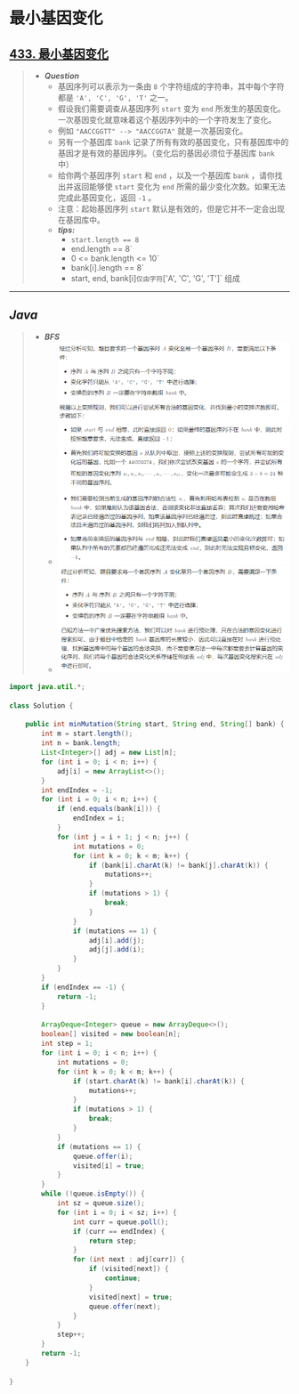 # 最小基因变化

## [433. 最小基因变化](https://leetcode.cn/problems/minimum-genetic-mutation/)

> - ***Question***
>   - 基因序列可以表示为一条由 `8` 个字符组成的字符串，其中每个字符都是 `'A', 'C', 'G', 'T'` 之一。
>   - 假设我们需要调查从基因序列 `start` 变为 `end` 所发生的基因变化。一次基因变化就意味着这个基因序列中的一个字符发生了变化。
>   - 例如 `"AACCGGTT" --> "AACCGGTA"` 就是一次基因变化。
>   - 另有一个基因库 `bank` 记录了所有有效的基因变化，只有基因库中的基因才是有效的基因序列。（变化后的基因必须位于基因库 `bank` 中）
>   - 给你两个基因序列 `start` 和 `end` ，以及一个基因库 `bank` ，请你找出并返回能够使 `start` 变化为 `end` 所需的最少变化次数。如果无法完成此基因变化，返回 `-1` 。
>   - 注意：起始基因序列 `start` 默认是有效的，但是它并不一定会出现在基因库中。
>   - ***tips:***
>     - `start.length == 8`
>     - end.length == 8`
>     - 0 <= bank.length <= 10`
>     - bank[i].length == 8`
>     - start, end, bank[i]` 仅由字符 `['A', 'C', 'G', 'T']` 组成

---

## *Java*

> - ***BFS***
>   - ![image](./images/最小基因变化1.png)
>   - ![image](./images/最小基因变化2.png)

```java
import java.util.*;

class Solution {

    public int minMutation(String start, String end, String[] bank) {
        int m = start.length();
        int n = bank.length;
        List<Integer>[] adj = new List[n];
        for (int i = 0; i < n; i++) {
            adj[i] = new ArrayList<>();
        }
        int endIndex = -1;
        for (int i = 0; i < n; i++) {
            if (end.equals(bank[i])) {
                endIndex = i;
            }
            for (int j = i + 1; j < n; j++) {
                int mutations = 0;
                for (int k = 0; k < m; k++) {
                    if (bank[i].charAt(k) != bank[j].charAt(k)) {
                        mutations++;
                    }
                    if (mutations > 1) {
                        break;
                    }
                }
                if (mutations == 1) {
                    adj[i].add(j);
                    adj[j].add(i);
                }
            }
        }
        if (endIndex == -1) {
            return -1;
        }

        ArrayDeque<Integer> queue = new ArrayDeque<>();
        boolean[] visited = new boolean[n];
        int step = 1;
        for (int i = 0; i < n; i++) {
            int mutations = 0;
            for (int k = 0; k < m; k++) {
                if (start.charAt(k) != bank[i].charAt(k)) {
                    mutations++;
                }
                if (mutations > 1) {
                    break;
                }
            }
            if (mutations == 1) {
                queue.offer(i);
                visited[i] = true;
            }
        }
        while (!queue.isEmpty()) {
            int sz = queue.size();
            for (int i = 0; i < sz; i++) {
                int curr = queue.poll();
                if (curr == endIndex) {
                    return step;
                }
                for (int next : adj[curr]) {
                    if (visited[next]) {
                        continue;
                    }
                    visited[next] = true;
                    queue.offer(next);
                }
            }
            step++;
        }
        return -1;
    }

}
```

